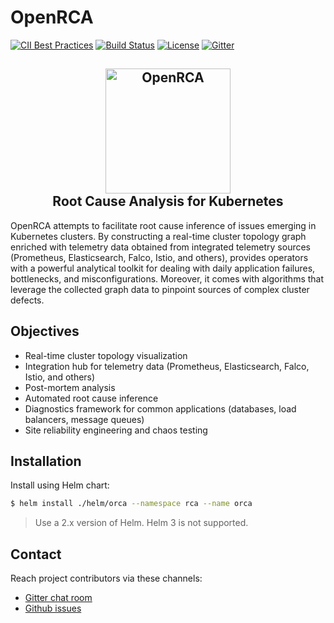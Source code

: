 # OpenRCA

[![CII Best Practices](https://bestpractices.coreinfrastructure.org/projects/3912/badge)](https://bestpractices.coreinfrastructure.org/projects/3912)
[![Build Status](https://travis-ci.org/openrca/orca.svg?branch=master)](https://travis-ci.org/openrca/orca)
[![License](https://img.shields.io/github/license/openrca/orca)](https://github.com/openrca/orca)
[![Gitter](https://img.shields.io/gitter/room/openrca/community)](https://gitter.im/openrca/community)

<h2 align="center">
    <img src="docs/images/orca-logo.svg" alt="OpenRCA" height="200px">
    <br>
    Root Cause Analysis for Kubernetes
</h2>

OpenRCA attempts to facilitate root cause inference of issues emerging in Kubernetes clusters. By
constructing a real-time cluster topology graph enriched with telemetry data obtained from
integrated telemetry sources (Prometheus, Elasticsearch, Falco, Istio, and others), provides
operators with a powerful analytical toolkit for dealing with daily application failures,
bottlenecks, and misconfigurations. Moreover, it comes with algorithms that leverage the collected
graph data to pinpoint sources of complex cluster defects.

## Objectives

- Real-time cluster topology visualization
- Integration hub for telemetry data (Prometheus, Elasticsearch,
  Falco, Istio, and others)
- Post-mortem analysis
- Automated root cause inference
- Diagnostics framework for common applications (databases, load
  balancers, message queues)
- Site reliability engineering and chaos testing

## Installation

Install using Helm chart:

```bash
$ helm install ./helm/orca --namespace rca --name orca
```

> Use a 2.x version of Helm. Helm 3 is not supported.

## Contact

Reach project contributors via these channels:

-   [Gitter chat room](https://gitter.im/openrca/community)
-   [Github issues](https://github.com/openrca/orca/issues)
